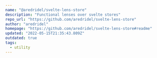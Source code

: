 ```yaml
---
name: "@aredridel/svelte-lens-store"
description: "Functional lenses over svelte stores"
repo_url: "https://github.com/aredridel/svelte-lens-store"
author: "aredridel"
homepage: "https://github.com/aredridel/svelte-lens-store#readme"
updated: "2022-05-15T21:35:43.809Z"
outdated: true
tags: 
  - utility
---
```

